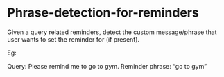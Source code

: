 # Phrase-detection-for-reminders
Given a query related reminders, detect the custom message/phrase that user wants to set the reminder for (if present).

Eg:

Query: Please remind me to go to gym.
Reminder phrase: “go to gym”
